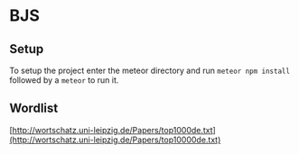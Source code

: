 # BJS
## Setup
To setup the project enter the meteor directory and run `meteor npm install` followed by a `meteor` to run it.
## Wordlist
[http://wortschatz.uni-leipzig.de/Papers/top1000de.txt](http://wortschatz.uni-leipzig.de/Papers/top10000de.txt)